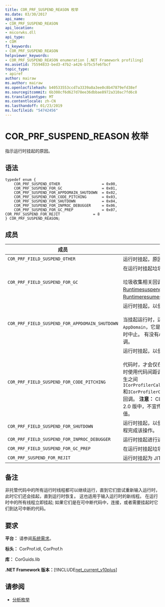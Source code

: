 ```yaml
---
title: COR_PRF_SUSPEND_REASON 枚举
ms.date: 03/30/2017
api_name:
- COR_PRF_SUSPEND_REASON
api_location:
- mscorwks.dll
api_type:
- COM
f1_keywords:
- COR_PRF_SUSPEND_REASON
helpviewer_keywords:
- COR_PRF_SUSPEND_REASON enumeration [.NET Framework profiling]
ms.assetid: 75594833-bed3-47b2-a426-b75c5fe6fbcf
topic_type:
- apiref
author: mairaw
ms.author: mairaw
ms.openlocfilehash: b40533553ccd7a3339a8a3ee0c8b47879efd38ef
ms.sourcegitcommit: 6b308cf6d627d78ee36dbbae8972a310ac7fd6c8
ms.translationtype: MT
ms.contentlocale: zh-CN
ms.lasthandoff: 01/23/2019
ms.locfileid: "54742456"
---
```

# <a name="corprfsuspendreason-enumeration"></a>COR_PRF_SUSPEND_REASON 枚举
指示运行时挂起的原因。  
  
## <a name="syntax"></a>语法  
  
```  
typedef enum {  
    COR_PRF_SUSPEND_OTHER                   = 0x00,  
    COR_PRF_SUSPEND_FOR_GC                  = 0x01,  
    COR_PRF_SUSPEND_FOR_APPDOMAIN_SHUTDOWN  = 0x02,  
    COR_PRF_SUSPEND_FOR_CODE_PITCHING       = 0x03,  
    COR_PRF_SUSPEND_FOR_SHUTDOWN            = 0x04,  
    COR_PRF_SUSPEND_FOR_INPROC_DEBUGGER     = 0x06,  
    COR_PRF_SUSPEND_FOR_GC_PREP             = 0x07,    COR_PRF_SUSPEND_FOR_REJIT               = 8  
} COR_PRF_SUSPEND_REASON;  
```  
  
## <a name="members"></a>成员  
  
|成员|描述|  
|------------|-----------------|  
|`COR_PRF_FIELD_SUSPEND_OTHER`|运行时挂起，原因不明。|  
|`COR_PRF_FIELD_SUSPEND_FOR_GC`|在运行时挂起垃圾回收集合请求提供服务。<br /><br /> 垃圾收集相关回调之间发生[icorprofilercallback:: Runtimesuspendfinished](../../../../docs/framework/unmanaged-api/profiling/icorprofilercallback-runtimesuspendfinished-method.md)并[icorprofilercallback:: Runtimeresumestarted](../../../../docs/framework/unmanaged-api/profiling/icorprofilercallback-runtimeresumestarted-method.md)回调。|  
|`COR_PRF_FIELD_SUSPEND_FOR_APPDOMAIN_SHUTDOWN`|运行时挂起，以便`AppDomain`可以关闭。<br /><br /> 当挂起运行时，运行时将确定哪些线程处于`AppDomain`，它是正在关闭，并将它们设置为继续时中止。 有没有`AppDomain`-此挂起期间的特定回调。|  
|`COR_PRF_FIELD_SUSPEND_FOR_CODE_PITCHING`|运行时挂起，以便进行代码间距调整。<br /><br /> 代码时，才会仅在实时 (JIT) 编译器处于活动状态时使用代码间距调整已启用。 代码间距调整回调发生之间`ICorProfilerCallback::RuntimeSuspendFinished`和`ICorProfilerCallback::RuntimeResumeStarted`回调。 **注意：** CLR JIT 不会在.NET Framework 2.0 版中，不宣传函数，以便在 2.0 中不使用此值。|  
|`COR_PRF_FIELD_SUSPEND_FOR_SHUTDOWN`|运行时挂起，以便它可以关闭。 它必须挂起所有线程完成该操作。|  
|`COR_PRF_FIELD_SUSPEND_FOR_INPROC_DEBUGGER`|运行时挂起进行进程内调试。|  
|`COR_PRF_FIELD_SUSPEND_FOR_GC_PREP`|在运行时挂起垃圾回收准备。|  
|`COR_PRF_SUSPEND_FOR_REJIT`|运行时挂起为 JIT 重新编译。|  
  
## <a name="remarks"></a>备注  
 非托管代码中的所有运行时线程都可以继续运行，直到它们尝试重新输入运行时，此时它们还会挂起，直到运行时恢复。 这也适用于输入运行时的新线程。 在运行时中的所有线程立即挂起; 如果它们是在可中断代码中，连接，或者需要挂起时它们到达可中断的代码。  
  
## <a name="requirements"></a>要求  
 **平台：** 请参阅[系统需求](../../../../docs/framework/get-started/system-requirements.md)。  
  
 **标头：** CorProf.idl, CorProf.h  
  
 **库：** CorGuids.lib  
  
 **.NET Framework 版本：**[!INCLUDE[net_current_v10plus](../../../../includes/net-current-v10plus-md.md)]  
  
## <a name="see-also"></a>请参阅
- [分析枚举](../../../../docs/framework/unmanaged-api/profiling/profiling-enumerations.md)
